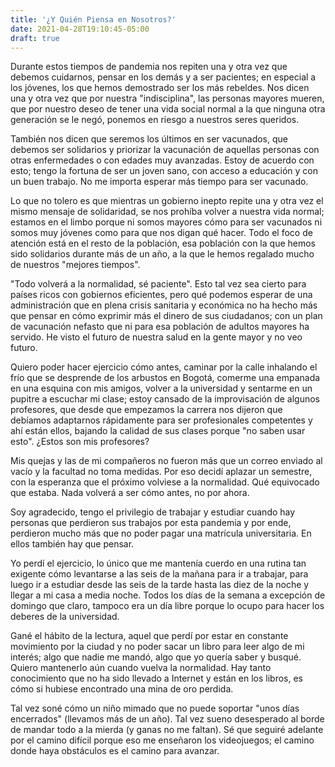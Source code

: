 ```yaml
---
title: '¿Y Quién Piensa en Nosotros?'
date: 2021-04-28T19:10:45-05:00
draft: true
---
```


Durante estos tiempos de pandemia nos repiten una y otra vez que debemos cuidarnos,
pensar en los demás y a ser pacientes; en especial a los jóvenes, los que hemos
demostrado ser los más rebeldes. Nos dicen una y otra vez que por nuestra "indisciplina",
las personas mayores mueren, que por nuestro deseo de tener una vida social normal
a la que ninguna otra generación se le negó, ponemos en riesgo a nuestros seres
queridos.

También nos dicen que seremos los últimos en ser vacunados, que debemos ser solidarios
y priorizar la vacunación de aquellas personas con otras enfermedades o con edades muy
avanzadas. Estoy de acuerdo con esto; tengo la fortuna de ser un joven sano, con acceso
a educación y con un buen trabajo. No me importa esperar más tiempo para ser vacunado.

Lo que no tolero es que mientras un gobierno inepto repite una y otra vez el mismo mensaje
de solidaridad, se nos prohíba volver a nuestra vida normal; estamos en el limbo porque ni
somos mayores cómo para ser vacunados ni somos muy jóvenes como para que nos digan qué hacer.
Todo el foco de atención está en el resto de la población, esa población con la que hemos
sido solidarios durante más de un año, a la que le hemos regalado mucho de nuestros "mejores tiempos".

"Todo volverá a la normalidad, sé paciente". Esto tal vez sea cierto para países ricos con
gobiernos eficientes, pero qué podemos esperar de una administración que en plena crisis
sanitaria y económica no ha hecho más que pensar en cómo exprimir más el dinero de sus ciudadanos;
con un plan de vacunación nefasto que ni para esa población de adultos mayores ha servido. He visto
el futuro de nuestra salud en la gente mayor y no veo futuro.

Quiero poder hacer ejercicio cómo antes, caminar por la calle inhalando el frío que se desprende
de los arbustos en Bogotá, comerme una empanada en una esquina con mis amigos, volver a la universidad y
sentarme en un pupitre a escuchar mi clase; estoy cansado de la improvisación de algunos profesores, que
desde que empezamos la carrera nos dijeron que debíamos adaptarnos rápidamente para ser profesionales
competentes y ahí están ellos, bajando la calidad de sus clases porque "no saben usar esto". ¿Estos son mis profesores?

Mis quejas y las de mi compañeros no fueron más que un correo enviado al vacío y la facultad no toma medidas.
Por eso decidí aplazar un semestre, con la esperanza que el próximo volviese a la normalidad. Qué equivocado que estaba. Nada volverá a ser cómo antes, no por ahora.

Soy agradecido, tengo el privilegio de trabajar y estudiar cuando hay personas que perdieron sus trabajos por esta
pandemia y por ende, perdieron mucho más que no poder pagar una matrícula universitaria. En ellos también hay que pensar.

Yo perdí el ejercicio, lo único que me mantenía cuerdo en una rutina tan exigente cómo levantarse a las seis de la
mañana para ir a trabajar, para luego ir a estudiar desde las seis de la tarde hasta las diez de la noche y llegar
a mi casa a media noche. Todos los días de la semana a excepción de domingo que claro, tampoco era un día libre porque
lo ocupo para hacer los deberes de la universidad.

Gané el hábito de la lectura, aquel que perdí por estar en constante movimiento por la ciudad y no poder sacar un libro
para leer algo de mi interés; algo que nadie me mandó, algo que yo quería saber y busqué. Quiero mantenerlo aún cuando
vuelva la normalidad. Hay tanto conocimiento que no ha sido llevado a Internet y están en los libros, es cómo si hubiese
encontrado una mina de oro perdida.

Tal vez soné cómo un niño mimado que no puede soportar "unos días encerrados" (llevamos más de un año). Tal vez sueno
desesperado al borde de mandar todo a la mierda (y ganas no me faltan). Sé que seguiré adelante por el camino difícil
porque eso me enseñaron los videojuegos; el camino donde haya obstáculos es el camino para avanzar.
